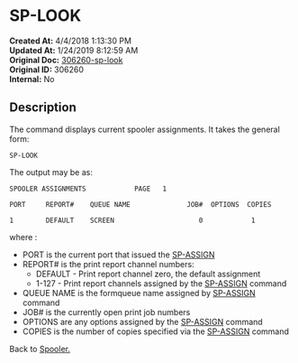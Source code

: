# SP-LOOK

**Created At:** 4/4/2018 1:13:30 PM  
**Updated At:** 1/24/2019 8:12:59 AM  
**Original Doc:** [306260-sp-look](https://docs.jbase.com/44205-spooler/306260-sp-look)  
**Original ID:** 306260  
**Internal:** No  

## Description

The command displays current spooler assignments. It takes the general form:

```
SP-LOOK
```

The output may be as:

```
SPOOLER ASSIGNMENTS            PAGE   1

PORT     REPORT#    QUEUE NAME              JOB#  OPTIONS  COPIES

1        DEFAULT    SCREEN                     0            1
```

where :

- PORT is the current port that issued the [SP-ASSIGN](./../sp-assign)
- REPORT# is the print report channel numbers:
  - DEFAULT - Print report channel zero, the default assignment
  - 1-127 - Print report channels assigned by the [SP-ASSIGN](./../sp-assign) command
- QUEUE NAME is the formqueue name assigned by [SP-ASSIGN](./../sp-assign) command
- JOB# is the currently open print job numbers
- OPTIONS are any options assigned by the [SP-ASSIGN](./../sp-assign) command
- COPIES is the number of copies specified via the [SP-ASSIGN](./../sp-assign) command

Back to [Spooler.](./../jbase-spooler)
